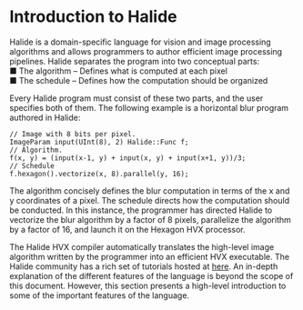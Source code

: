 # Introduction to Halide   
Halide is a domain-specific language for vision and image processing algorithms and allows programmers to author efficient image processing pipelines. Halide separates the program into two conceptual parts:    
■ The algorithm – Defines what is computed at each pixel  
■ The schedule – Defines how the computation should be organized

Every Halide program must consist of these two parts, and the user specifies both of them. The following example is a horizontal blur program authored in Halide:
```
// Image with 8 bits per pixel.  
ImageParam input(UInt(8), 2) Halide::Func f;    
// Algorithm.   
f(x, y) = (input(x-1, y) + input(x, y) + input(x+1, y))/3;    
// Schedule   
f.hexagon().vectorize(x, 8).parallel(y, 16);  
```
The algorithm concisely defines the blur computation in terms of the x and y coordinates of a pixel. The schedule directs how the computation should be conducted. In this instance, the programmer has directed Halide to vectorize the blur algorithm by a factor of 8 pixels, parallelize the algorithm by a factor of 16, and launch it on the Hexagon HVX processor.

The Halide HVX compiler automatically translates the high-level image algorithm written by the programmer into an efficient HVX executable.
The Halide community has a rich set of tutorials hosted at [here](https://halide-lang.org/tutorials/tutorial_introduction.html). An in-depth explanation of the different features of the language is beyond the scope of this document. However, this section presents a high-level introduction to some of the important features of the language.
